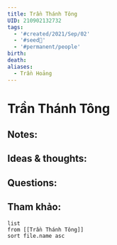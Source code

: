 ```yaml
---
title: Trần Thánh Tông
UID: 210902132732
tags:
  - '#created/2021/Sep/02'
  - '#seed🥜'
  - '#permanent/people'
birth: 
death: 
aliases:
  - Trần Hoảng
---
```

# Trần Thánh Tông

## Notes:


## Ideas & thoughts:

## Questions:


## Tham khảo:
```dataview
list
from [[Trần Thánh Tông]]
sort file.name asc
```